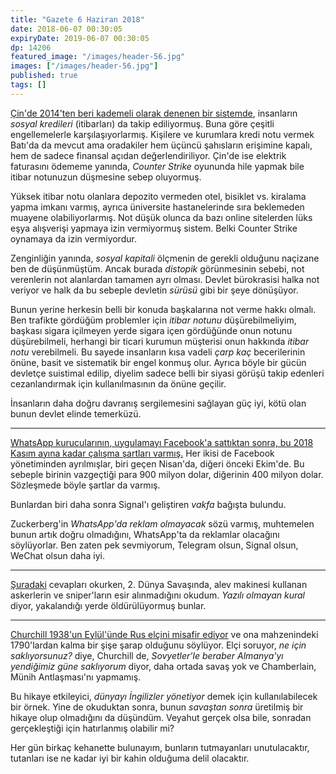 ```yaml
---
title: "Gazete 6 Haziran 2018"
date: 2018-06-07 00:30:05
expiryDate: 2019-06-07 00:30:05
dp: 14206
featured_image: "/images/header-56.jpg"
images: ["/images/header-56.jpg"]
published: true
tags: []
---
```




[Çin'de 2014'ten beri kademeli olarak denenen bir sistemde][social], insanların *sosyal
kredileri* (itibarları) da takip ediliyormuş. Buna göre çeşitli engellemelerle
karşılaşıyorlarmış. Kişilere ve kurumlara kredi notu vermek Batı'da da mevcut
ama oradakiler hem üçüncü şahısların erişimine kapalı, hem de sadece finansal
açıdan değerlendiriliyor. Çin'de ise elektrik faturasını ödememe yanında,
*Counter Strike* oyununda hile yapmak bile itibar notunuzun düşmesine sebep
oluyormuş.

[social]: http://www.wired.co.uk/article/china-social-credit

Yüksek itibar notu olanlara depozito vermeden otel, bisiklet vs. kiralama yapma
imkanı varmış, ayrıca üniversite hastanelerinde sıra beklemeden muayene
olabiliyorlarmış. Not düşük olunca da bazı online sitelerden lüks eşya
alışverişi yapmaya izin vermiyormuş sistem. Belki Counter Strike oynamaya da
izin vermiyordur.

Zenginliğin yanında, *sosyal kapitali* ölçmenin de gerekli olduğunu naçizane ben
de düşünmüştüm. Ancak burada *distopik* görünmesinin sebebi, not verenlerin not
alanlardan tamamen ayrı olması. Devlet bürokrasisi halka not veriyor ve halk da
bu sebeple devletin *sürüsü* gibi bir şeye dönüşüyor. 

Bunun yerine herkesin belli bir konuda başkalarına not verme hakkı olmalı. Ben
trafikte gördüğüm problemler için *itibar notunu* düşürebilmeliyim, başkası
sigara içilmeyen yerde sigara içen gördüğünde onun notunu düşürebilmeli,
herhangi bir ticari kurumun müşterisi onun hakkında *itibar notu* verebilmeli.
Bu sayede insanların kısa vadeli *çarp kaç* becerilerinin önüne, basit ve
sistematik bir engel konmuş olur. Ayrıca böyle bir gücün devletçe suistimal
edilip, diyelim sadece belli bir siyasi görüşü takip edenleri cezanlandırmak
için kullanılmasının da önüne geçilir. 

İnsanların daha doğru davranış sergilemesini sağlayan güç iyi, kötü olan bunun
devlet elinde temerküzü.

--------

[WhatsApp kurucularının, uygulamayı Facebook'a sattıktan sonra, bu 2018 Kasım
ayına kadar çalışma şartları varmış.][whatsapp] Her ikisi de Facebook
yönetiminden ayrılmışlar, biri geçen Nisan'da, diğeri önceki Ekim'de. Bu sebeple
birinin vazgeçtiği para 900 milyon dolar, diğerinin 400 milyon dolar. Sözleşmede
böyle şartlar da varmış.

Bunlardan biri daha sonra Signal'ı geliştiren *vakfa* bağışta bulundu. 

Zuckerberg'in *WhatsApp'da reklam olmayacak* sözü varmış, muhtemelen bunun artık
doğru olmadığını, WhatsApp'ta da reklamlar olacağını söylüyorlar. Ben zaten pek
sevmiyorum, Telegram olsun, Signal olsun, WeChat olsun daha iyi. 

[whatsapp]: https://slate.com/business/2018/06/facebook-whatsapp-turmoil-takeaway-mark-zuckerberg-cant-be-trusted.html?via=gdpr-consent

-------

[Şuradaki][quora2ww] cevapları okurken, 2. Dünya Savaşında, alev makinesi
kullanan askerlerin ve sniper'ların esir alınmadığını okudum. *Yazılı olmayan
kural* diyor, yakalandığı yerde öldürülüyormuş bunlar. 

[quora2ww]: https://www.quora.com/Why-didn-t-the-US-use-flamethrowers-in-Europe-during-WW2

--------

[Churchill 1938'un Eylül'ünde Rus elçini misafir ediyor][churchill] ve ona mahzenindeki
1790'lardan kalma bir şişe şarap olduğunu söylüyor. Elçi soruyor, *ne için
saklıyorsunuz?* diye, Churchill de, *Sovyetler'le beraber Almanya'yı yendiğimiz
güne saklıyorum* diyor, daha ortada savaş yok ve Chamberlain, Münih
Antlaşması'nı yapmamış.

Bu hikaye etkileyici, *dünyayı İngilizler yönetiyor* demek için kullanılabilecek
bir örnek. Yine de okuduktan sonra, bunun *savaştan sonra* üretilmiş bir hikaye
olup olmadığını da düşündüm. Veyahut gerçek olsa bile, sonradan gerçekleştiği
için hatırlanmış olabilir mi?

Her gün birkaç kehanette bulunayım, bunların tutmayanları unutulacaktır,
tutanları ise ne kadar iyi bir kahin olduğuma delil olacaktır. 

[churchill]: https://www.quora.com/Why-didnt-Britain-and-France-declare-war-on-Russia-when-Stalin-invaded-Poland-in-1939-after-Germany-did



